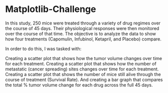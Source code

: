# Matplotlib-Challenge
In this study, 250 mice were treated through a variety of drug regimes over the course of 45 days. 
Their physiological responses were then monitored over the course of that time. The objective is to analyze 
the data to show how four treatments (Capomulin, Infubinol, Ketapril, and Placebo) compare.

In order to do this, I was tasked with:

Creating a scatter plot that shows how the tumor volume changes over time for each treatment.
Creating a scatter plot that shows how the number of metastatic (cancer spreading) sites changes over time for each treatment.
Creating a scatter plot that shows the number of mice still alive through the course of treatment (Survival Rate).
And creating a bar graph that compares the total % tumor volume change for each drug across the full 45 days.

